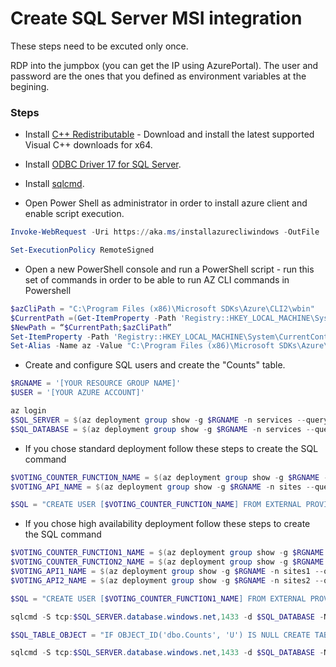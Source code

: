 # Create SQL Server MSI integration

These steps need to be excuted only once.

RDP into the jumpbox (you can get the IP using AzurePortal). The user and password are the ones that you defined as environment variables at the begining.

### Steps

- Install [C++ Redistributable](https://support.microsoft.com/en-us/help/2977003/the-latest-supported-visual-c-download) - Download and install the latest supported Visual C++ downloads for x64.

- Install [ODBC Driver 17 for SQL Server](https://www.microsoft.com/en-us/download/details.aspx?id=56567).

- Install [sqlcmd](https://docs.microsoft.com/en-us/sql/tools/sqlcmd-utility?view=sql-server-ver15#download-the-latest-version-of-sqlcmd-utility).

- Open Power Shell as administrator in order to install azure client and enable script execution.

```powershell
Invoke-WebRequest -Uri https://aka.ms/installazurecliwindows -OutFile .\AzureCLI.msi; Start-Process msiexec.exe -Wait -ArgumentList '/I AzureCLI.msi /quiet'; rm .\AzureCLI.msi

Set-ExecutionPolicy RemoteSigned
```

- Open a new PowerShell console and run a PowerShell script - run this set of commands in order to be able to run AZ CLI commands in Powershell

```powershell
$azCliPath = "C:\Program Files (x86)\Microsoft SDKs\Azure\CLI2\wbin"
$CurrentPath =(Get-ItemProperty -Path 'Registry::HKEY_LOCAL_MACHINE\System\CurrentControlSet\Control\Session Manager\Environment' -Name PATH).path
$NewPath = “$CurrentPath;$azCliPath”
Set-ItemProperty -Path 'Registry::HKEY_LOCAL_MACHINE\System\CurrentControlSet\Control\Session Manager\Environment' -Name PATH -Value $NewPath
Set-Alias -Name az -Value "C:\Program Files (x86)\Microsoft SDKs\Azure\CLI2\wbin\az.cmd"
```

- Create and configure SQL users and create the "Counts" table.

```powershell
$RGNAME = '[YOUR RESOURCE GROUP NAME]'
$USER = '[YOUR AZURE ACCOUNT]'

az login
$SQL_SERVER = $(az deployment group show -g $RGNAME -n services --query properties.outputs.sqlServerName.value -o tsv)
$SQL_DATABASE = $(az deployment group show -g $RGNAME -n services --query properties.outputs.sqlDatabaseName.value -o tsv)
```

- If you chose standard deployment follow these steps to create the SQL command

```powershell
$VOTING_COUNTER_FUNCTION_NAME = $(az deployment group show -g $RGNAME -n sites --query properties.outputs.votingFunctionName.value -o tsv)
$VOTING_API_NAME = $(az deployment group show -g $RGNAME -n sites --query properties.outputs.votingApiName.value -o tsv)

$SQL = "CREATE USER [$VOTING_COUNTER_FUNCTION_NAME] FROM EXTERNAL PROVIDER;ALTER ROLE db_datareader ADD MEMBER [$VOTING_COUNTER_FUNCTION_NAME];ALTER ROLE db_datawriter ADD MEMBER [$VOTING_COUNTER_FUNCTION_NAME];CREATE USER [$VOTING_API_NAME] FROM EXTERNAL PROVIDER;ALTER ROLE db_datareader ADD MEMBER [$VOTING_API_NAME];ALTER ROLE db_datawriter ADD MEMBER [$VOTING_API_NAME];"
```

- If you chose high availability deployment follow these steps to create the SQL command

```powershell
$VOTING_COUNTER_FUNCTION1_NAME = $(az deployment group show -g $RGNAME -n sites1 --query properties.outputs.votingFunctionName.value -o tsv)
$VOTING_COUNTER_FUNCTION2_NAME = $(az deployment group show -g $RGNAME -n sites2 --query properties.outputs.votingFunctionName.value -o tsv)
$VOTING_API1_NAME = $(az deployment group show -g $RGNAME -n sites1 --query properties.outputs.votingApiName.value -o tsv)
$VOTING_API2_NAME = $(az deployment group show -g $RGNAME -n sites2 --query properties.outputs.votingApiName.value -o tsv)

$SQL = "CREATE USER [$VOTING_COUNTER_FUNCTION1_NAME] FROM EXTERNAL PROVIDER;ALTER ROLE db_datareader ADD MEMBER [$VOTING_COUNTER_FUNCTION1_NAME];ALTER ROLE db_datawriter ADD MEMBER [$VOTING_COUNTER_FUNCTION1_NAME];CREATE USER [$VOTING_API1_NAME] FROM EXTERNAL PROVIDER;ALTER ROLE db_datareader ADD MEMBER [$VOTING_API1_NAME];ALTER ROLE db_datawriter ADD MEMBER [$VOTING_API1_NAME];CREATE USER [$VOTING_COUNTER_FUNCTION2_NAME] FROM EXTERNAL PROVIDER;ALTER ROLE db_datareader ADD MEMBER [$VOTING_COUNTER_FUNCTION2_NAME];ALTER ROLE db_datawriter ADD MEMBER [$VOTING_COUNTER_FUNCTION2_NAME];CREATE USER [$VOTING_API2_NAME] FROM EXTERNAL PROVIDER;ALTER ROLE db_datareader ADD MEMBER [$VOTING_API2_NAME];ALTER ROLE db_datawriter ADD MEMBER [$VOTING_API2_NAME];"
```

```powershell
sqlcmd -S tcp:$SQL_SERVER.database.windows.net,1433 -d $SQL_DATABASE -N -l 30 -U $USER -G -Q $SQL

$SQL_TABLE_OBJECT = "IF OBJECT_ID('dbo.Counts', 'U') IS NULL CREATE TABLE Counts(ID INT NOT NULL IDENTITY PRIMARY KEY, Candidate VARCHAR(32) NOT NULL, Count INT);"

sqlcmd -S tcp:$SQL_SERVER.database.windows.net,1433 -d $SQL_DATABASE -N -l 30 -U $USER -G -Q $SQL_TABLE_OBJECT
```